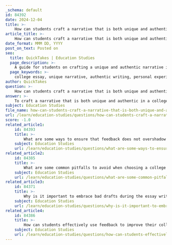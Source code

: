 ```yaml
---
_schema: default
id: 84392
date: 2024-12-04
title: >-
    How can students craft a narrative that is both unique and authentic?
article_title: >-
    How can students craft a narrative that is both unique and authentic?
date_format: MMM DD, YYYY
post_on_text: Posted on
seo:
  title: QuickTakes | Education Studies
  page_description: >-
    A guide for students on crafting a unique and authentic narrative in their college essays, emphasizing the importance of personal experiences, voice, conflict, and revision.
  page_keywords: >-
    college essay, unique narrative, authentic writing, personal experience, storytelling, self-awareness, conflict, growth, revision, feedback
author: QuickTakes
question: >-
    How can students craft a narrative that is both unique and authentic?
answer: >-
    To craft a narrative that is both unique and authentic in a college essay, students should focus on several key strategies:\n\n1. **Be True to Yourself**: Authenticity is paramount. Students should write about topics that genuinely resonate with them rather than what they think will impress admissions officers. This means reflecting on personal experiences, values, and passions that shape their identity. The essay should be a true representation of who they are.\n\n2. **Utilize Personal Narratives**: A personal narrative is an effective way to convey one's identity through storytelling. Students should consider a formative event in their lives that has significantly impacted them. This narrative should be written in the first person and focus on a specific moment that highlights their unique perspective and growth.\n\n3. **Focus on Voice and Perspective**: The essay should showcase the student's unique voice. This can be achieved by using a conversational tone and expressing thoughts and feelings candidly. Students should aim to convey their personality and sensibilities through their writing, making it relatable and engaging.\n\n4. **Reflect on Conflict and Growth**: An effective personal narrative often revolves around a central conflict or challenge. Students should define this conflict and reflect on how it has contributed to their personal growth. Demonstrating self-awareness and the ability to overcome obstacles can resonate well with admissions officers.\n\n5. **Revise and Refine**: Writing an authentic essay takes time and multiple drafts. As students revise their essays, they should ensure that their writing remains true to their voice. This process involves removing unnecessary jargon, sharpening the message, and maintaining clarity and authenticity throughout the essay.\n\n6. **Seek Feedback**: While maintaining authenticity is crucial, obtaining feedback from trusted peers or mentors can provide valuable insights. They can help identify areas where the narrative may lack clarity or where the voice may not be as strong as intended.\n\nBy focusing on these strategies, students can create a college essay that not only stands out but also authentically represents their unique experiences and perspectives.
subject: Education Studies
file_name: how-can-students-craft-a-narrative-that-is-both-unique-and-authentic.md
url: /learn/education-studies/questions/how-can-students-craft-a-narrative-that-is-both-unique-and-authentic
score: -1.0
related_article1:
    id: 84393
    title: >-
        What are some ways to ensure that feedback does not overshadow a student's personal voice in their essay?
    subject: Education Studies
    url: /learn/education-studies/questions/what-are-some-ways-to-ensure-that-feedback-does-not-overshadow-a-students-personal-voice-in-their-essay
related_article2:
    id: 84385
    title: >-
        What are some common pitfalls to avoid when choosing a college essay topic?
    subject: Education Studies
    url: /learn/education-studies/questions/what-are-some-common-pitfalls-to-avoid-when-choosing-a-college-essay-topic
related_article3:
    id: 84371
    title: >-
        Why is it important to embrace bad drafts during the essay writing process?
    subject: Education Studies
    url: /learn/education-studies/questions/why-is-it-important-to-embrace-bad-drafts-during-the-essay-writing-process
related_article4:
    id: 84386
    title: >-
        How can students effectively use feedback to improve their college essays?
    subject: Education Studies
    url: /learn/education-studies/questions/how-can-students-effectively-use-feedback-to-improve-their-college-essays
---
```


&nbsp;